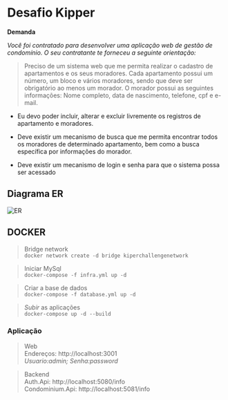 
# Desafio Kipper

**Demanda**

*Você foi contratado para desenvolver uma aplicação web de ​gestão de condomínio. O seu contratante te forneceu a seguinte orientação:*
>Preciso de um sistema web que me permita realizar o cadastro de apartamentos e os seus moradores. Cada apartamento possui um número, um bloco e vários moradores, sendo que deve ser obrigatório ao menos um morador. 
O morador possui as seguintes informações: Nome completo, data de nascimento, telefone, cpf e e-mail.

- Eu devo poder incluir, alterar e excluir livremente os registros de apartamento e moradores.

- Deve existir um mecanismo de busca que me permita encontrar todos os moradores de determinado apartamento, bem como a busca específica por informações do morador.

- Deve existir um mecanismo de login e senha para que o sistema possa ser acessado

## Diagrama ER

![ER](https://mermaid.ink/img/eyJjb2RlIjoiY2xhc3NEaWFncmFtXG5BcGFydG1lbnQgXCIxXCIgLS0-IFwiMS4uKlwiIER3ZWxsZXJcbmNsYXNzIEFwYXJ0bWVudCB7XG4gaW50IElkXG4gaW50IE51bWJlclxuIHZhcmNoYXJ-NX4gQmxvY2tcbn1cbmNsYXNzIER3ZWxsZXIge1xuIGludCBJZFxuIHZhcmNoYXJ-NDB-IE5hbWVcbiBkYXRldGltZSBCaXJ0aERhdGVcbiB2YXJjaGFyfjE1fiBUZWxlcGhvbmVcbiB2YXJjaGFyfjE1fiBDUEZcbiB2YXJjaGFyfjQwfiBFbWFpbFxufVxuY2xhc3MgVXNlciB7XG4gaW50IElkXG4gdmFyY2hhcn4yMH4gVXNlck5hbWUgXG4gdmFyY2hhcn4yMH4gUGFzc3dvcmRcbn1cbiIsIm1lcm1haWQiOnsidGhlbWUiOiJkZWZhdWx0In0sInVwZGF0ZUVkaXRvciI6ZmFsc2V9)

## DOCKER

> Bridge network								
`docker network create -d bridge kiperchallengenetwork`

>Iniciar MySql										
`docker-compose -f infra.yml up -d`

>Criar a base de dados									
`docker-compose -f database.yml up -d`

>*Subir* as aplicações								
`docker-compose up -d --build`

### Aplicação

>Web													
Endereços: http://localhost:3001									
*Usuario:admin; Senha:password*												

>Backend																
Auth.Api: http://localhost:5080/info									
Condominium.Api: http://localhost:5081/info								